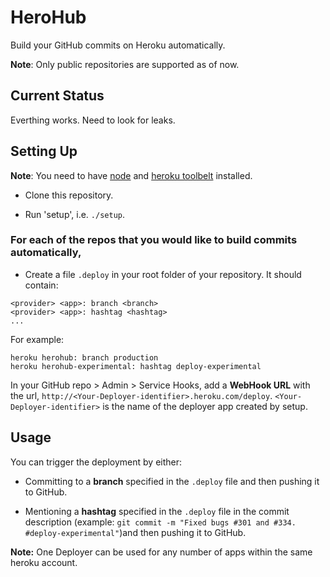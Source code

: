# HeroHub
Build your GitHub commits on Heroku automatically.

**Note**: Only public repositories are supported as of now.

## Current Status
Everthing works. Need to look for leaks.

## Setting Up
**Note**: You need to have [node](http://www.nodejs.org) and [heroku toolbelt](https://toolbelt.heroku.com/) installed.

* Clone this repository.

* Run 'setup', i.e. `./setup`.

### For each of the repos that you would like to build commits automatically,
* Create a file `.deploy` in your root folder of your repository.
It should contain:

```
<provider> <app>: branch <branch>
<provider> <app>: hashtag <hashtag>
...
```

For example:

```
heroku herohub: branch production
heroku herohub-experimental: hashtag deploy-experimental
```

In your GitHub repo > Admin > Service Hooks, add a **WebHook URL** with the url, `http://<Your-Deployer-identifier>.heroku.com/deploy`. `<Your-Deployer-identifier>` is the name of the deployer app created by setup.

## Usage
You can trigger the deployment by either:

* Committing to a **branch** specified in the `.deploy` file and then pushing it to GitHub. 

* Mentioning a **hashtag** specified in the `.deploy` file in the commit description (example: `git commit -m "Fixed bugs #301 and #334. #deploy-experimental"`)and then pushing it to GitHub.


**Note:** One Deployer can be used for any number of apps within the same heroku account.